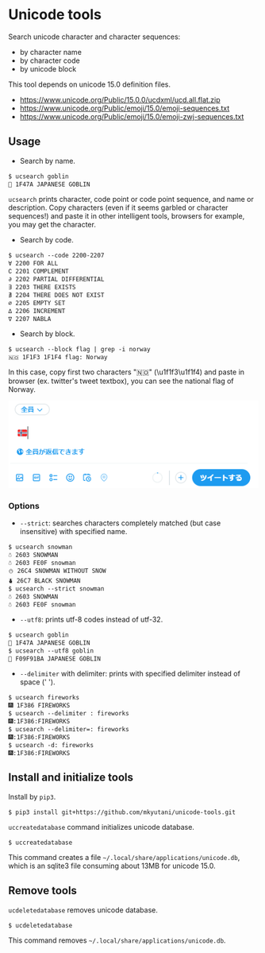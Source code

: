 # Unicode tools

Search unicode character and character sequences:

* by character name
* by character code
* by unicode block

This tool depends on unicode 15.0 definition files.

* https://www.unicode.org/Public/15.0.0/ucdxml/ucd.all.flat.zip
* https://www.unicode.org/Public/emoji/15.0/emoji-sequences.txt
* https://www.unicode.org/Public/emoji/15.0/emoji-zwj-sequences.txt

## Usage

* Search by name.

```
$ ucsearch goblin
👺 1F47A JAPANESE GOBLIN
```

`ucsearch` prints character, code point or code point sequence, and name or description.
Copy characters (even if it seems garbled or character sequences!) and paste it in other intelligent tools, browsers for example, you may get the character.

* Search by code.

```
$ ucsearch --code 2200-2207
∀ 2200 FOR ALL
∁ 2201 COMPLEMENT
∂ 2202 PARTIAL DIFFERENTIAL
∃ 2203 THERE EXISTS
∄ 2204 THERE DOES NOT EXIST
∅ 2205 EMPTY SET
∆ 2206 INCREMENT
∇ 2207 NABLA
```

* Search by block.

```
$ ucsearch --block flag | grep -i norway
🇳🇴 1F1F3 1F1F4 flag: Norway
```

In this case, copy first two characters "🇳🇴" (\u1f1f3\u1f1f4) and paste in browser (ex. twitter's tweet textbox), you can see the national flag of Norway.

![Sample to paste Norway's flag in twitter](img/paste-flag-Norway-in-twitter.png)

### Options

* ``--strict``: searches characters completely matched (but case insensitive) with specified name.

```
$ ucsearch snowman
☃ 2603 SNOWMAN
☃️ 2603 FE0F snowman
⛄ 26C4 SNOWMAN WITHOUT SNOW
⛇ 26C7 BLACK SNOWMAN
$ ucsearch --strict snowman
☃ 2603 SNOWMAN
☃️ 2603 FE0F snowman
```

* ``--utf8``: prints utf-8 codes instead of utf-32.

```
$ ucsearch goblin
👺 1F47A JAPANESE GOBLIN
$ ucsearch --utf8 goblin
👺 F09F91BA JAPANESE GOBLIN
```

* ``--delimiter`` with delimiter: prints with specified delimiter instead of space (' ').

```
$ ucsearch fireworks
🎆 1F386 FIREWORKS
$ ucsearch --delimiter : fireworks
🎆:1F386:FIREWORKS
$ ucsearch --delimiter=: fireworks
🎆:1F386:FIREWORKS
$ ucsearch -d: fireworks
🎆:1F386:FIREWORKS
```

## Install and initialize tools

Install by `pip3`.

```
$ pip3 install git+https://github.com/mkyutani/unicode-tools.git
```

`uccreatedatabase` command initializes unicode database.

```
$ uccreatedatabase
```

This command creates a file `~/.local/share/applications/unicode.db`, which is an sqlite3 file consuming about 13MB for unicode 15.0.

## Remove tools

`ucdeletedatabase` removes unicode database.

```
$ ucdeletedatabase
```

This command removes `~/.local/share/applications/unicode.db`.
